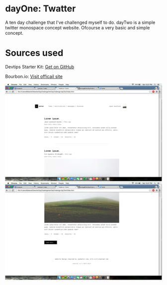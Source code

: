 # dayOne: Twatter
A ten day challenge that I've challenged myself to do. dayTwo is a simple twitter monospace concept website. Ofcourse a very basic and simple concept.

# Sources used
Devtips Starter Kit:
[Get on GitHub](https://github.com/DevTips/DevTips-Starter-Kit)

Bourbon.io:
[Visit officail site](http://bourbon.io/)

![screenshots](assets/img/top.png)
![screenshots](assets/img/bottom.png)